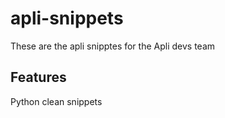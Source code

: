 # apli-snippets

These are the apli snipptes for the Apli devs team

## Features

Python clean snippets
